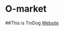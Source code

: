 # O-market

##This is TinDog [Website](https://lynnphoann.github.io/O-market/TinDog-Start/index.html)
